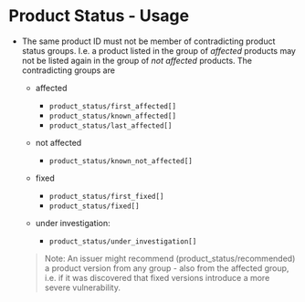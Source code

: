 # Product Status - Usage

* The same product ID must not be member of contradicting product status groups.
  I.e. a product listed in the group of
  _affected_ products may not be listed again in the group of _not affected_
  products. The contradicting groups are

  * affected

    * `product_status/first_affected[]`
    * `product_status/known_affected[]`
    * `product_status/last_affected[]`

  * not affected

    * `product_status/known_not_affected[]`

  * fixed

    * `product_status/first_fixed[]`
    * `product_status/fixed[]`

  * under investigation:

    * `product_status/under_investigation[]`

  > Note: An issuer might recommend (product_status/recommended) a product
  > version from any group - also from the affected group, i.e. if it was
  > discovered that fixed versions introduce a more severe vulnerability.
